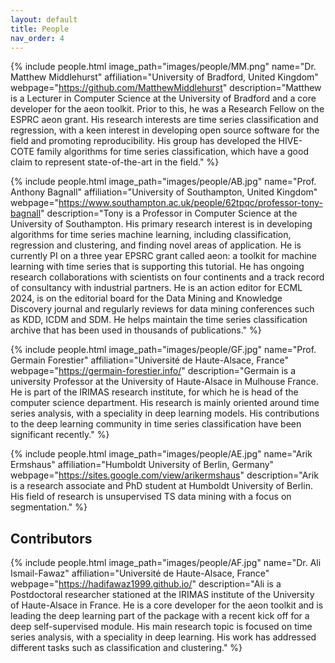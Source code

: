 ```yaml
---
layout: default
title: People
nav_order: 4
---
```


{% include people.html image_path="images/people/MM.png" name="Dr. Matthew Middlehurst" affiliation="University of Bradford, United Kingdom" webpage="https://github.com/MatthewMiddlehurst" description="Matthew is a Lecturer in Computer Science at the University of Bradford and a core developer for the aeon toolkit. Prior to this, he was a Research Fellow on the ESPRC aeon grant. His research interests are time series classification and regression, with a keen interest in developing open source software for the field and promoting reproducibility. His group has developed the HIVE-COTE family algorithms for time series classification, which have a good claim to represent state-of-the-art in the field." %}

{% include people.html image_path="images/people/AB.jpg" name="Prof. Anthony Bagnall" affiliation="University of Southampton, United Kingdom" webpage="https://www.southampton.ac.uk/people/62tpqc/professor-tony-bagnall" description="Tony is a Professor in Computer Science at the University of Southampton. His primary research interest is in developing algorithms for time series machine learning, including classification, regression and clustering, and finding novel areas of application. He is currently PI on a three year EPSRC grant called aeon: a toolkit for machine learning with time series that is supporting this tutorial. He has ongoing research collaborations with scientists on four continents and a track record of consultancy with industrial partners. He is an action editor for ECML 2024, is on the editorial board for the Data Mining and Knowledge Discovery journal and regularly reviews for data mining conferences such as KDD, ICDM and SDM. He helps maintain the time series classification archive that has been used in thousands of publications." %}

{% include people.html image_path="images/people/GF.jpg" name="Prof. Germain Forestier" affiliation="Université de Haute-Alsace, France" webpage="https://germain-forestier.info/" description="Germain is a university Professor at the University of Haute-Alsace in Mulhouse France. He is part of the IRIMAS research institute, for which he is head of the computer science department. His research is mainly oriented around time series analysis, with a speciality in deep learning models. His contributions to the deep learning community in time series classification have been significant recently." %}

{% include people.html image_path="images/people/AE.jpg" name="Arik Ermshaus" affiliation="Humboldt University of Berlin, Germany" webpage="https://sites.google.com/view/arikermshaus" description="Arik is a research associate and PhD student at Humboldt University of Berlin. His field of research is unsupervised TS data mining with a focus on segmentation." %}

## Contributors

{% include people.html image_path="images/people/AF.jpg" name="Dr. Ali Ismail-Fawaz" affiliation="Université de Haute-Alsace, France" webpage="https://hadifawaz1999.github.io/" description="Ali is a Postdoctoral researcher stationed at the IRIMAS institute of the University of Haute-Alsace in France. He is a core developer for the aeon toolkit and is leading the deep learning part of the package with a recent kick off for a deep self-supervised module. His main research topic is focused on time series analysis, with a speciality in deep learning. His work has addressed different tasks such as classification and clustering." %}